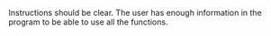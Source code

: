 Instructions should be clear. The user has enough information in the program to be able to use all the functions. 
